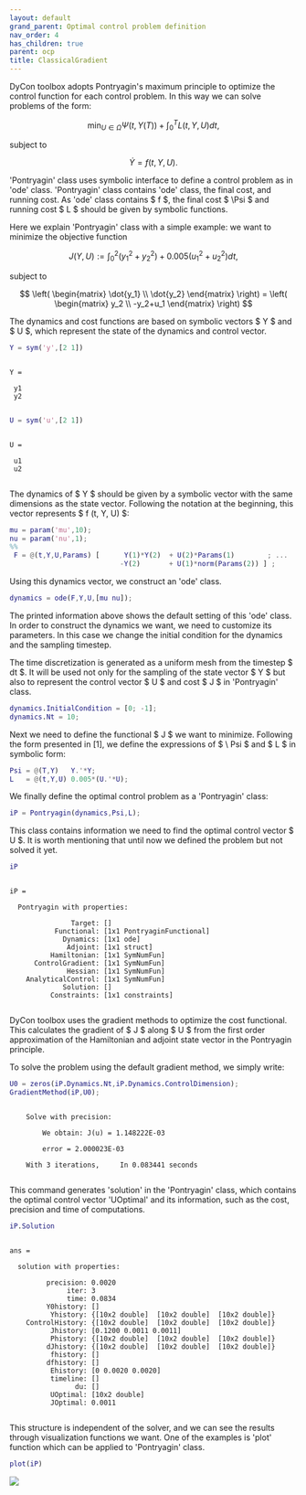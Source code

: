 ```yaml
---
layout: default
grand_parent: Optimal control problem definition
nav_order: 4
has_children: true
parent: ocp
title: ClassicalGradient
---
```


DyCon toolbox adopts Pontryagin's maximum principle to optimize the control function for each control problem. In this way we can solve problems of the form:


$$ \min_{U \in \Omega } \Psi(t,Y(T)) + \int_0^T L(t,Y,U) dt, $$


subject to


$$ \dot{Y} = f(t,Y,U). $$


'Pontryagin' class uses symbolic interface to define a control problem as in 'ode' class. 'Pontryagin' class contains 'ode' class, the final cost, and running cost. As 'ode' class contains $ f $, the final cost $ \Psi $ and running cost $ L $ should be given by symbolic functions.


Here we explain 'Pontryagin' class with a simple example: we want to minimize the objective function


$$ J (Y,U) := \int_0^2 (y_1^2 + y_2^2) + 0.005(u_1^2 + u_2^2) dt, $$


subject to


$$ \left( \begin{matrix}       \dot{y_1} \\       \dot{y_2}     \end{matrix} \right)    =     \left( \begin{matrix}               y_2     \\               -y_2+u_1      \end{matrix} \right) $$


The dynamics and cost functions are based on symbolic vectors $ Y $ and $ U $, which represent the state of the dynamics and control vector.

```matlab
Y = sym('y',[2 1])
```


```
 
Y =
 
 y1
 y2
 

```

```matlab
U = sym('u',[2 1])
```


```
 
U =
 
 u1
 u2
 

```


The dynamics of $ Y $ should be given by a symbolic vector with the same dimensions as the state vector. Following the notation at the beginning, this vector represents $ f (t, Y, U) $:

```matlab
mu = param('mu',10);
nu = param('nu',1);
%%
 F = @(t,Y,U,Params) [      Y(1)*Y(2)  + U(2)*Params(1)        ; ...
                           -Y(2)       + U(1)*norm(Params(2)) ] ;
```


Using this dynamics vector, we construct an 'ode' class.

```matlab
dynamics = ode(F,Y,U,[mu nu]);
```


The printed information above shows the default setting of this 'ode' class. In order to construct the dynamics we want, we need to customize its parameters. In this case we change the initial condition for the dynamics and the sampling timestep.


The time discretization is generated as a uniform mesh from the timestep $ dt $. It will be used not only for the sampling of the state vector $ Y $ but also to represent the control vector $ U $ and cost $ J $ in 'Pontryagin' class.

```matlab
dynamics.InitialCondition = [0; -1];
dynamics.Nt = 10;
```


Next we need to define the functional $ J $ we want to minimize. Following the form presented in [1], we define the expressions of $ \ Psi $ and $ L $ in symbolic form:

```matlab
Psi = @(T,Y)   Y.'*Y;
L   = @(t,Y,U) 0.005*(U.'*U);
```


We finally define the optimal control problem as a 'Pontryagin' class:

```matlab
iP = Pontryagin(dynamics,Psi,L);
```


This class contains information we need to find the optimal control vector $ U $. It is worth mentioning that until now we defined the problem but not solved it yet.

```matlab
iP
```


```

iP = 

  Pontryagin with properties:

               Target: []
           Functional: [1x1 PontryaginFunctional]
             Dynamics: [1x1 ode]
              Adjoint: [1x1 struct]
          Hamiltonian: [1x1 SymNumFun]
      ControlGradient: [1x1 SymNumFun]
              Hessian: [1x1 SymNumFun]
    AnalyticalControl: [1x1 SymNumFun]
             Solution: []
          Constraints: [1x1 constraints]


```


DyCon toolbox uses the gradient methods to optimize the cost functional. This calculates the gradient of $ J $ along $ U $ from the first order approximation of the Hamiltonian and adjoint state vector in the Pontryagin principle.


To solve the problem using the default gradient method, we simply write:

```matlab
U0 = zeros(iP.Dynamics.Nt,iP.Dynamics.ControlDimension);
GradientMethod(iP,U0);
```


```

    Solve with precision: 

        We obtain: J(u) = 1.148222E-03

        error = 2.000023E-03

    With 3 iterations,     In 0.083441 seconds


```


This command generates 'solution' in the 'Pontryagin' class, which contains the optimal control vector 'UOptimal' and its information, such as the cost, precision and time of computations.

```matlab
iP.Solution
```


```

ans = 

  solution with properties:

         precision: 0.0020
              iter: 3
              time: 0.0834
         Y0history: []
          Yhistory: {[10x2 double]  [10x2 double]  [10x2 double]}
    ControlHistory: {[10x2 double]  [10x2 double]  [10x2 double]}
          Jhistory: [0.1200 0.0011 0.0011]
          Phistory: {[10x2 double]  [10x2 double]  [10x2 double]}
         dJhistory: {[10x2 double]  [10x2 double]  [10x2 double]}
          fhistory: []
         dfhistory: []
          Ehistory: [0 0.0020 0.0020]
          timeline: []
                du: []
          UOptimal: [10x2 double]
          JOptimal: 0.0011


```


This structure is independent of the solver, and we can see the results through visualization functions we want. One of the examples is 'plot' function which can be applied to 'Pontryagin' class.

```matlab
plot(iP)
```


![]({{site.url}}/{{site.baseurl}}/assets/imgs/04-PontryaginProblems/T041/copiaRM_01.png)

